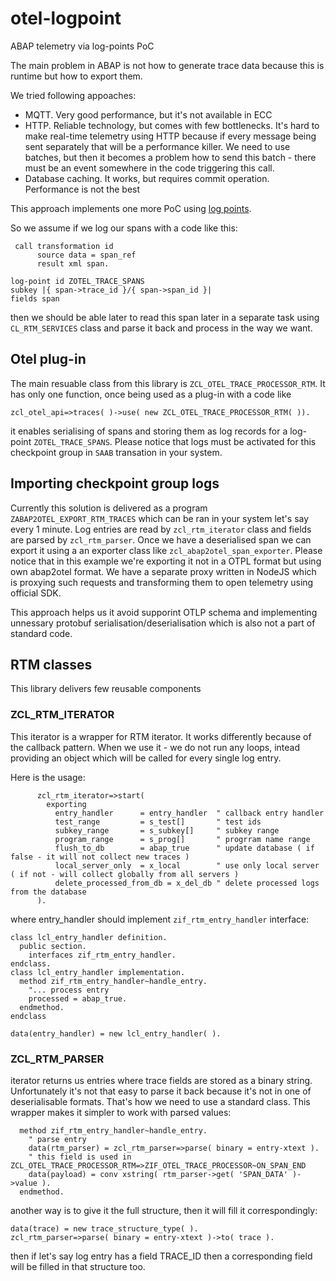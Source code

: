 # otel-logpoint
ABAP telemetry via log-points PoC

The main problem in ABAP is not how to generate trace data because this is runtime but how to export them.

We tried following appoaches:
- MQTT. Very good performance, but it's not available in ECC
- HTTP. Reliable technology, but comes with few bottlenecks. It's hard to make real-time telemetry using HTTP because if every message being sent separately that will be a performance killer. We need to use batches, but then it becomes a problem how to send this batch - there must be an event somewhere in the code triggering this call.
- Database caching. It works, but requires commit operation. Performance is not the best

This approach implements one more PoC using [log points](https://help.sap.com/doc/abapdocu_latest_index_htm/latest/en-US/abaplog-point.htm).

So we assume if we log our spans with a code like this:
```
 call transformation id
      source data = span_ref
      result xml span.

log-point id ZOTEL_TRACE_SPANS
subkey |{ span->trace_id }/{ span->span_id }|
fields span
```

then we should be able later to read this span later in a separate task using `CL_RTM_SERVICES` class and parse it back and process in the way we want.

## Otel plug-in
The main resuable class from this library is `ZCL_OTEL_TRACE_PROCESSOR_RTM`. It has only one function, once being used as a plug-in with a code like
```
zcl_otel_api=>traces( )->use( new ZCL_OTEL_TRACE_PROCESSOR_RTM( )).
```
it enables serialising of spans and storing them as log records for a log-point `ZOTEL_TRACE_SPANS`. Please notice that logs must be activated for this checkpoint group in `SAAB` transation in your system.

## Importing checkpoint group logs

Currently this solution is delivered as a program `ZABAP2OTEL_EXPORT_RTM_TRACES` which can be ran in your system let's say every 1 minute. Log entries are read by `zcl_rtm_iterator` class and fields are parsed by `zcl_rtm_parser`. Once we have a deserialised span we can export it using a an exporter class like `zcl_abap2otel_span_exporter`. Please notice that in this example we're exporting it not in a OTPL format but using own abap2otel format. We have a separate proxy written in NodeJS which is proxying such requests and transforming them to open telemetry using official SDK.

This approach helps us it avoid supporint OTLP schema and implementing unnessary protobuf serialisation/deserialisation which is also not a part of standard code.

## RTM classes

This library delivers few reusable components

### ZCL_RTM_ITERATOR 

This iterator is a wrapper for RTM iterator. It works differently because of the callback pattern. When we use it - we do not run any loops, intead providing an object which will be called for every single log entry.

Here is the usage:
```abap
      zcl_rtm_iterator=>start(
        exporting
          entry_handler      = entry_handler  " callback entry handler
          test_range         = s_test[]       " test ids
          subkey_range       = s_subkey[]     " subkey range
          program_range      = s_prog[]       " progrram name range
          flush_to_db        = abap_true      " update database ( if false - it will not collect new traces )
          local_server_only  = x_local        " use only local server ( if not - will collect globally from all servers )
          delete_processed_from_db = x_del_db " delete processed logs from the database
      ).
```

where entry_handler should implement `zif_rtm_entry_handler` interface:
```abap
class lcl_entry_handler definition.
  public section.
    interfaces zif_rtm_entry_handler.
endclass.
class lcl_entry_handler implementation.
  method zif_rtm_entry_handler~handle_entry.
    "... process entry    
    processed = abap_true.
  endmethod.
endclass

data(entry_handler) = new lcl_entry_handler( ).
```

### ZCL_RTM_PARSER

iterator returns us entries where trace fields are stored as a binary string. Unfortunately it's not that easy to parse it back because it's not in one of deserialisable formats. That's how we need to use a standard class. This wrapper makes it simpler to work with parsed values:
```abap
  method zif_rtm_entry_handler~handle_entry.
    " parse entry
    data(rtm_parser) = zcl_rtm_parser=>parse( binary = entry-xtext ).
    " this field is used in ZCL_OTEL_TRACE_PROCESSOR_RTM=>ZIF_OTEL_TRACE_PROCESSOR~ON_SPAN_END
    data(payload) = conv xstring( rtm_parser->get( 'SPAN_DATA' )->value ).
  endmethod.
```
another way is to give it the full structure, then it will fill it correspondingly:
```
data(trace) = new trace_structure_type( ).
zcl_rtm_parser=>parse( binary = entry-xtext )->to( trace ).
```
then if let's say log entry has a field TRACE_ID then a corresponding field will be filled in that structure too. 
